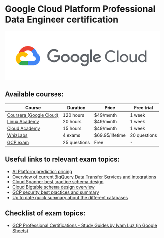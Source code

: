 # Google Cloud Platform Professional Data Engineer certification

![alt text][logo]

## Available courses:

Course | Duration | Price | Free trial
--- | --- | --- | ---
[Coursera (Google Cloud)](https://www.coursera.org/professional-certificates/gcp-data-engineering) | 120 hours | $49/month | 1 week
[Linux Academy](https://linuxacademy.com/course/google-cloud-certified-professional-data-engineer/) | 20 hours | $49/month | 1 week
[Cloud Academy](https://cloudacademy.com/learning-paths/data-engineer-professional-certification-preparation-for-google-83/) | 15 hours | $49/month | 1 week
[WhizLabs](https://www.whizlabs.com/google-cloud-certified-professional-data-engineer/practice-tests/) | 4 exams | $69.95/lifetime | 20 questions
[GCP exam](https://cloud.google.com/certification/practice-exam/data-engineer) | 25 questions | Free | -

## Useful links to relevant exam topics:

* [AI Platform prediction pricing](https://cloud.google.com/ai-platform/prediction/pricing)
* [Overview of current BigQuery Data Transfer Services and integrations](https://cloud.google.com/bigquery-transfer/docs/transfer-service-overview)
* [Cloud Spanner best practice schema design](https://cloud.google.com/spanner/docs/schema-design)
* [Cloud Bigtable schema design overview](https://cloud.google.com/bigtable/docs/schema-design)
* [GCP security best practices and summary](https://www.assured.se/2019/12/19/gcp-security)
* [Up to date quick summary about the different databases](https://cloud.google.com/products/databases)

## Checklist of exam topics:

* [GCP Professional Certifications - Study Guides by Ivam Luz (in Google Sheets)](https://docs.google.com/spreadsheets/d/1LUtqhOEjUMySCfn3zj8Arhzcmazr3vrPzy7VzJwIshE)

[logo]: assets/gcp-logo.png "GCP logo"